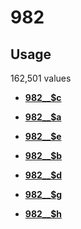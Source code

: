 # 982

## Usage

162,501 values

-   **[982\_\_$c](../../tags/982/982__c-1.md)**  

-   **[982\_\_$a](../../tags/982/982__a-2.md)**  

-   **[982\_\_$e](../../tags/982/982__e-3.md)**  

-   **[982\_\_$b](../../tags/982/982__b-4.md)**  

-   **[982\_\_$d](../../tags/982/982__d-5.md)**  

-   **[982\_\_$g](../../tags/982/982__g-6.md)**  

-   **[982\_\_$h](../../tags/982/982__h-7.md)**  


